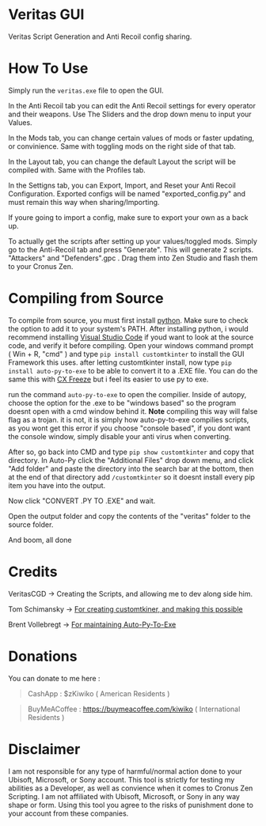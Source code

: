 # Veritas GUI
Veritas Script Generation and Anti Recoil config sharing.

# How To Use

Simply run the `veritas.exe` file to open the GUI.

In the Anti Recoil tab you can edit the Anti Recoil settings for every operator and their weapons.
Use The Sliders and the drop down menu to input your Values.

In the Mods tab, you can change certain values of mods or faster updating, or convinience. Same with toggling mods on the right side of that tab.

In the Layout tab, you can change the default Layout the script will be compiled with. Same with the Profiles tab.

In the Settigns tab, you can Export, Import, and Reset your Anti Recoil Configuration. Exported configs will be named "exported_config.py"
and must remain this way when sharing/Importing.

If youre going to import a config, make sure to export your own as a back up.

To actually get the scripts after setting up your values/toggled mods. Simply go to the Anti-Recoil tab and press "Generate". This will generate 2 scripts.
"Attackers" and "Defenders".gpc . Drag them into Zen Studio and flash them to your Cronus Zen.

# Compiling from Source

To compile from source, you must first install [python](https://www.python.org/downloads/). Make sure to check the option to add it to your system's PATH.
After installing python, i would recommend installing [Visual Studio Code](https://code.visualstudio.com/) if youd want to look at the source code, and verify
it before compiling.
Open your windows command prompt ( Win + R, "cmd" ) and type `pip install customtkinter` to install the GUI Framework this uses.
after letting customtkinter install, now type `pip install auto-py-to-exe` to be able to convert it to a .EXE file.
You can do the same this with [CX Freeze](https://cx-freeze.readthedocs.io/en/stable/overview.html) but i feel its easier to use py to exe.

run the command `auto-py-to-exe` to open the compilier.
Inside of autopy, choose the option for the .exe to be "windows based" so the program doesnt
open with a cmd window behind it. **Note** compiling this way will false flag as a trojan. it is not, it is simply how auto-py-to-exe  compilies scripts,
as you wont get this error if you choose "console based", if you dont want the console window, simply disable your anti virus when converting.

After so, go back into CMD and type `pip show customtkinter` and copy that directory.
In Auto-Py click the "Additional Files" drop down menu, and click "Add folder" and paste
the directory into the search bar at the bottom, then at the end of that directory add `/customtkinter` so it doesnt install every pip item you have into the output. 

Now click "CONVERT .PY TO .EXE" and wait.

Open the output folder and copy the contents of the "veritas" folder to the source folder.

And boom, all done

# Credits

VeritasCGD -> Creating the Scripts, and allowing me to dev along side him.

Tom Schimansky -> [For creating customtkiner, and making this possible](https://github.com/TomSchimansky/CustomTkinter)

Brent Vollebregt -> [For maintaining Auto-Py-To-Exe](https://pypi.org/project/auto-py-to-exe/)

# Donations

You can donate to me here :
> CashApp : $zKiwiko ( American Residents )

> BuyMeACoffee : https://buymeacoffee.com/kiwiko ( International Residents )

# Disclaimer

I am not responsible for any type of harmful/normal action done to your Ubisoft, Microsoft, or Sony account. This tool is strictly for testing my abilities as a Developer, as well as convience when it comes to 
Cronus Zen Scripting. I am not affiliated with Ubisoft, Microsoft, or Sony in any way shape or form. Using this tool you agree to the risks of punishment done to your account from these companies.

